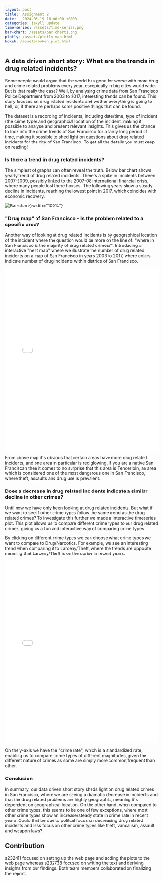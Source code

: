 ```yaml
---
layout: post
title:  Assignment 2
date:   2024-03-19 18:00:00 +0100
categories: jekyll update
time-series: /assets/time-series.png
bar-chart: /assets/bar-chart1.png
plotly: /assets/plotly-map.html
bokeh: /assets/bokeh_plot.html
---
```

## A data driven short story: What are the trends in drug related incidents?
Some people would argue that the world has gone for worse with more drug and crime related problems every year, escepically in big cities world wide. But is that really the case?  Well, by analysing crime data from San Francisco Police Department from 2003 to 2017, interesting trends can be found. This story focuses on drug related incidents and wether everything is going to hell, or, if there are perhaps some positive things that can be found.

The dataset is a recording of incidents, including date/time, type of incident (the crime type) and geographcial location of the incident, making it possible to analyse and present relevant insights. This gives us the chance to look into the crime trends of San Francisco for a fairly long period of time, making it possible to shed light on questions about drug related incidents for the city of San Francisco. To get all the details you must keep on reading!

### Is there a trend in drug related incidents?
The simplest of graphs can often reveal the truth. Below bar chart shows yearly trend of drug related incidents. There's a spike in incidents between 2007-2009, possibly linked to the 2007-08 international financial crisis, where many people lost there houses. The following years show a steady decline in incidents, reaching the lowest point in 2017, which coincides with economic recovery.

![Bar-chart]({{page.bar-chart}}){:width="100%"}

### "Drug map" of San Francisco - Is the problem related to a specific area?
Another way of looking at drug related incidents is by geographical location of the incident where the question would be more on the line of: "where in San Francisco is the majority of drug related crimes?". Introducing a interactive "heat map" where we illustrate the number of drug related incidents on a map of San Francisco in years 2003 to 2017, where colors indicate number of drug incidents within districs of San Francisco.

<iframe src="{{page.plotly}}" width="100%" height="600px" frameborder="0">
    Sorry, your browser doesn't support iframes.
</iframe>

From above map it's obvious that certain areas have more drug related incidents, and one area in particular is red glowing. If you are a native San Franciscan then it comes to no surprise that this area is Tenderloin, an area which is considered one of the most dangerous one in San Francisco, where theft, assaults and drug use is prevalent.

### Does a decrease in drug related incidents indicate a similar decline in other crimes?
Until now we have only been looking at drug related incidents. But what if we want to see if other crime types follow the same trend as the drug related crimes? To investigate this further we made a interactive timeseries plot. This plot allows us to compare different crime types to our drug related crimes, giving us a fun and interactive way of comparing crime types.

By clicking on different crime types we can choose what crime types we want to compare to Drug/Narcotics. For example, we see an interesting trend when comparing it to Larceny/Theft, where the trends are opposite meaning that Larceny/Theft is on the uprise in recent years.

<iframe src="{{page.bokeh}}" width="100%" height="600px" frameborder="0">
    Sorry, your browser doesn't support iframes.
</iframe>

On the y-axis we have the "crime rate", which is a standardized rate, enabling us to compare crime types of different magnitudes, given the different nature of crimes as some are simply more common/frequent than other.

### Conclusion
In summary, our data driven short story sheds light on drug related crimes in San Francisco, where we are seeing a dramatic decrease in incidents and that the drug related problems are highly geographic, meaning it's dependent on geographical location. On the other hand, when compared to other crime types, this seems to be one of few exceptions, where most other crime types show an increase/steady state in crime rate in recent years. Could that be due to politcal focus on decreasing drug related incidents and less focus on other crime types like theft, vandalism, assault and weapon laws?

## Contribution
s232411 focused on setting up the web page and adding the plots to the web page whereas s232738 focused on writing the text and deriving insights from our findings. Both team members collaborated on finalizing the report.